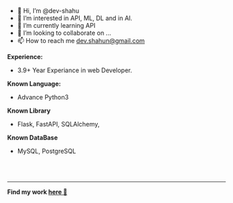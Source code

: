 - 🙏 Hi, I’m @dev-shahu
- 👀 I’m interested in API, ML, DL and in AI.
- 🌱 I’m currently learning API
- 💞️ I’m looking to collaborate on ...
- 📫 How to reach me dev.shahun@gmail.com

**Experience:** <br>
- 3.9+ Year Experiance in web Developer.

**Known Language:**<br>
- Advance Python3 

**Known Library**<br>
- Flask, FastAPI, SQLAlchemy, 

**Known DataBase**<br>
- MySQL, PostgreSQL


<br><br>

--------------------------------------
 **Find my work [here 🔗](works.md)** 


<!---
dev-shahu/dev-shahu is a ✨ special ✨ repository because its `README.md` (this file) appears on your GitHub profile.
You can click the Preview link to take a look at your changes.
--->
